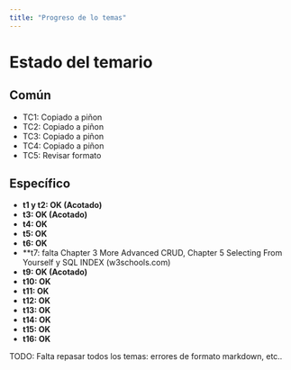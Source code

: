 ```yaml
---
title: "Progreso de lo temas"
---
```

# Estado del temario

## Común
- TC1: Copiado a piñon
- TC2: Copiado a piñon
- TC3: Copiado a piñon
- TC4: Copiado a piñon
- TC5: Revisar formato


## Específico
- **t1 y t2: OK (Acotado)**
- **t3: OK (Acotado)**
- **t4: OK**
- **t5: OK**
- **t6: OK**
- **t7: falta Chapter 3 More Advanced CRUD, Chapter 5 Selecting From Yourself y SQL INDEX (w3schools.com) 
- **t9: OK (Acotado)**
- **t10: OK**
- **t11: OK**
- **t12: OK**
- **t13: OK**
- **t14: OK**
- **t15: OK**
- **t16: OK**

TODO: Falta repasar todos los temas: errores de formato markdown, etc..

